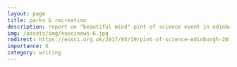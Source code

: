```yaml
---
layout: page
title: parks & recreation
description: report on "beautiful mind" pint of science event in edinburgh
img: /assets/img/euscinews-6.jpg
redirect: https://eusci.org.uk/2017/05/19/pint-of-science-edinburgh-2017-parks-recreation/
importance: 6
category: writing
---
```

